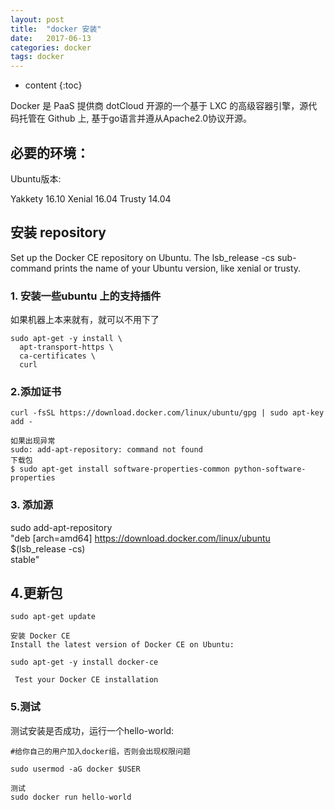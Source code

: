 ```yaml
---
layout: post
title:  "docker 安装"
date:   2017-06-13
categories: docker
tags: docker
---
```


* content
{:toc}

Docker 是 PaaS 提供商 dotCloud 开源的一个基于 LXC 的高级容器引擎，源代码托管在 Github 上, 基于go语言并遵从Apache2.0协议开源。






## 必要的环境：

Ubuntu版本:

Yakkety 16.10
Xenial 16.04
Trusty 14.04

## 安装 repository

Set up the Docker CE repository on Ubuntu. The lsb_release -cs sub-command prints the name of your Ubuntu version, like xenial or trusty.

### 1. 安装一些ubuntu 上的支持插件

如果机器上本来就有，就可以不用下了

	sudo apt-get -y install \
	  apt-transport-https \
	  ca-certificates \
	  curl

### 2.添加证书

	curl -fsSL https://download.docker.com/linux/ubuntu/gpg | sudo apt-key add -

	如果出现异常
	sudo: add-apt-repository: command not found
	下载包
	$ sudo apt-get install software-properties-common python-software-properties

### 3. 添加源

sudo add-apt-repository \
       "deb [arch=amd64] https://download.docker.com/linux/ubuntu \
       $(lsb_release -cs) \
       stable"

## 4.更新包

	sudo apt-get update

	安装 Docker CE
	Install the latest version of Docker CE on Ubuntu:

	sudo apt-get -y install docker-ce

	 Test your Docker CE installation


### 5.测试

测试安装是否成功，运行一个hello-world:

	#给你自己的用户加入docker组，否则会出现权限问题

	sudo usermod -aG docker $USER 

	测试
	sudo docker run hello-world







